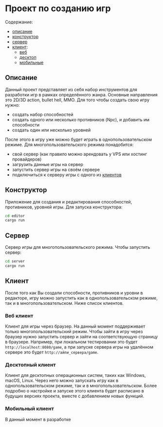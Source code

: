 # Проект по созданию игр

Содержание:
- [описание](#описание)
- [конструктор](#конструктор)
- [сервер](#сервер)
- [клиент](#клиент):
  - [веб](#веб-клиент)
  - [десктоп](#десктопный-клиент)
  - [мобильные](#мобильный-клиент)


## Описание

Данный проект представляет из себя набор инструментов для
разработки игр в рамках определённого жанра. Основные направления
это 2D/3D action, bullet hell, MMO. Для того чтобы создать свою
игру нужно:
- создать набор способностей
- создать одного или несколько противников (Npc), и добавить им способности
- создать один или несколько уровней

После этого в игру уже можно будет играть в однопользовательском режиме.
Для многопользовательского режима понадобится:
- свой сервер (как правило можно арендовать у VPS или хостинг провайдеров)
- загрузить данные игры на сервер
- запустить сервер игры на своём сервере
- подключиться к серверу игры с одного из [клиентов](#клиент)


## Конструктор

Приложение для создания и редактирования способностей, противников, уровней игры.
Для запуска конструктора:
```bash
cd editor
cargo run
```


## Сервер

Сервер игры для многопользовательского режима. Чтобы запустить сервер:
```bash
cd server
cargo run
```


## Клиент

После того как Вы создали способности, противников и уровни в редакторе, игру
можно запустить как в однопользовательском режиме, так и в многопользовательском.
Ниже список клиентов.


### Веб клиент

Клиент для игры через браузер. На данный момент поддерживает только многопользовательский режим.
Чтобы зайти в игру через браузер нужно запустить сервер и зайти на соответствующую страницу
в браузере. Например, при локальном тестировании это будет `http://localhost:8080/game`,
а при запуске сервера игры на удалённом сервере это будет `http://айпи_сервера/game`.


### Десктопный клиент

Клиент для десктопных операционных систем, таких как Windows, macOS, Linux.
Через него можно запускать игру как в однопользовательском режиме, так и в
многопользовательском. Более подробно о настройке и запуске этого клиента
будет расписано в будущих версиях проекта, вместе с добавлением новых функций.


### Мобильный клиент

В данный момент в разработке
